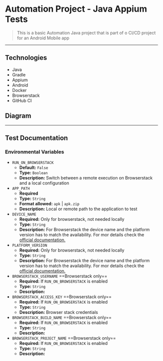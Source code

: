 # Automation Project - Java Appium Tests 

>This is a basic Automation Java project that is part of o CI/CD project for an Android Mobile app
---
## Technologies

 - Java
 - Gradle
 - Appium
 - Android
 - Docker
 - Browserstack
 - GitHub CI

## Diagram

---

## Test Documentation

### Environmental Variables

 - `RUN_ON_BROWSERSTACK`
    - **Default:** `False`
    - **Type:** `Boolean`
    - **Description:** Switch between a remote execution on Browserstack and a local configuration
 - `APP_PATH`
    - **Required**
    - **Type:** `String`
    - **Format allowed:** `apk` | `apk.zip`
    - **Description:** Local or remote path to the application to test
 - `DEVICE_NAME`
    - **Required:** Only for browserstack, not needed locally
    - **Type:** `String`
    - **Description:** For Browserstack the device name and the platform version has to match the availability. For mor details check the [official documentation.](https://www.browserstack.com/app-automate/capabilities?tag=w3c)
 - `PLATFORM_VERSION`
    - **Required:** Only for browserstack, not needed locally
    - **Type:** `String`
   - **Description:** For Browserstack the device name and the platform version has to match the availability. For mor details check the [official documentation.](https://www.browserstack.com/app-automate/capabilities?tag=w3c)
 - `BROWSERSTACK_USERNAME` ==Browserstack only==
    - **Required:** If `RUN_ON_BROWSERSTACK` is enabled
    - **Type:** `String`
    - **Description:**
 - `BROWSERSTACK_ACCESS_KEY` ==Browserstack only==
    - **Required:** If `RUN_ON_BROWSERSTACK` is enabled
    - **Type:** `String`
    - **Description:** Browser stack credentials
 - `BROWSERSTACK_BUILD_NAME` ==Browserstack only==
    - **Required:** If `RUN_ON_BROWSERSTACK` is enabled
    - **Type:** `String`
    - **Description:**
 - `BROWSERSTACK_PROJECT_NAME` ==Browserstack only==
    - **Required:** If `RUN_ON_BROWSERSTACK` is enabled
    - **Type:** `String`
    - **Description:**

